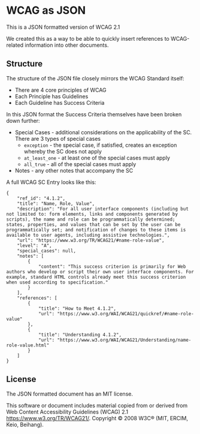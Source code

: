 # WCAG as JSON

This is a JSON formatted version of WCAG 2.1

We created this as a way to be able to quickly insert references to WCAG-related information into other documents.

## Structure

The structure of the JSON file closely mirrors the WCAG Standard itself:

* There are 4 core principles of WCAG
* Each Principle has Guidelines
* Each Guideline has Success Criteria

In this JSON format the Success Criteria themselves have been broken down further:

* Special Cases - additional considerations on the applicability of the SC. There are 3 types of special cases
  * `exception` - the special case, if satisfied, creates an exception whereby the SC does not apply
  * `at_least_one` - at least one of the special cases must apply 
  * `all_true` - all of the special cases must apply 
* Notes - any other notes that accompany the SC

A full WCAG SC Entry looks like this:

```
{
    "ref_id": "4.1.2",
    "title": "Name, Role, Value",
    "description": "For all user interface components (including but not limited to: form elements, links and components generated by scripts), the name and role can be programmatically determined; states, properties, and values that can be set by the user can be programmatically set; and notification of changes to these items is available to user agents, including assistive technologies.",
    "url": "https://www.w3.org/TR/WCAG21/#name-role-value",
    "level": "A",
    "special_cases": null,
    "notes": [
        {
            "content": "This success criterion is primarily for Web authors who develop or script their own user interface components. For example, standard HTML controls already meet this success criterion when used according to specification."
        }
    ],
    "references": [
        {
            "title": "How to Meet 4.1.2",
            "url": "https://www.w3.org/WAI/WCAG21/quickref/#name-role-value"
        },
        {
            "title": "Understanding 4.1.2",
            "url": "https://www.w3.org/WAI/WCAG21/Understanding/name-role-value.html"
        }
    ]
}

```

## License
The JSON formatted document has an MIT license.

This software or document includes material copied from or derived from Web Content Accessibility Guidelines (WCAG) 2.1 https://www.w3.org/TR/WCAG21/. Copyright © 2008 W3C® (MIT, ERCIM, Keio, Beihang).
